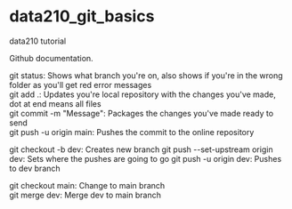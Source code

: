 # data210_git_basics
data210 tutorial

Github documentation. 

git status: Shows what branch you're on, also shows if you're in the wrong folder as you'll get red error messages  
git add .: Updates you're local repository with the changes you've made, dot at end means all files    
git commit -m "Message": Packages the changes you've made ready to send  
git push -u origin main: Pushes the commit to the online repository  
  
git checkout -b dev: Creates new branch
git push --set-upstream origin dev: Sets where the pushes are going to go
git push -u origin dev: Pushes to dev branch

git checkout main: Change to main branch  
git merge dev: Merge dev to main branch